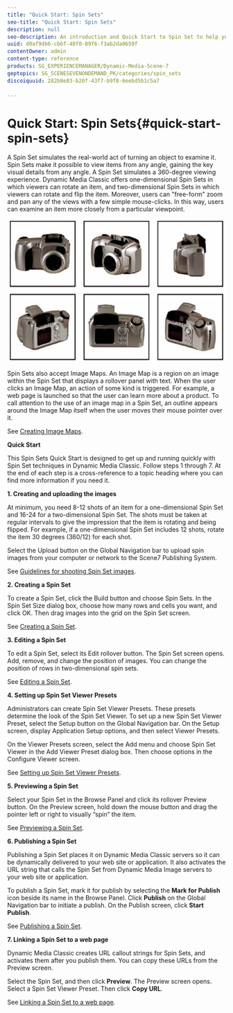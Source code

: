 ```yaml
---
title: "Quick Start: Spin Sets"
seo-title: "Quick Start: Spin Sets"
description: null
seo-description: An introduction and Quick Start to Spin Set to help you get up and running quickly.
uuid: d0af9db6-cb6f-48f0-89f6-f3ab2da0659f
contentOwner: admin
content-type: reference
products: SG_EXPERIENCEMANAGER/Dynamic-Media-Scene-7
geptopics: SG_SCENESEVENONDEMAND_PK/categories/spin_sets
discoiquuid: 282b8e83-b20f-43f7-b9f8-6eebd5b1c5a7

---
```


# Quick Start: Spin Sets{#quick-start-spin-sets}

A Spin Set simulates the real-world act of turning an object to examine it. Spin Sets make it possible to view items from any angle, gaining the key visual details from any angle. A Spin Set simulates a 360-degree viewing experience. Dynamic Media Classic offers one-dimensional Spin Sets in which viewers can rotate an item, and two-dimensional Spin Sets in which viewers can rotate and flip the item. Moreover, users can "free-form" zoom and pan any of the views with a few simple mouse-clicks. In this way, users can examine an item more closely from a particular viewpoint. 

![Images for a spin set.](/help/assets/spin_set.png)

Spin Sets also accept Image Maps. An Image Map is a region on an image within the Spin Set that displays a rollover panel with text. When the user clicks an Image Map, an action of some kind is triggered. For example, a web page is launched so that the user can learn more about a product. To call attention to the use of an image map in a Spin Set, an outline appears around the Image Map itself when the user moves their mouse pointer over it.

See [Creating Image Maps](creating-image-maps.md).

**Quick Start**

This Spin Sets Quick Start is designed to get up and running quickly with Spin Set techniques in Dynamic Media Classic. Follow steps 1 through 7. At the end of each step is a cross-reference to a topic heading where you can find more information if you need it.

**1. Creating and uploading the images**

At minimum, you need 8-12 shots of an item for a one-dimensional Spin Set and 16-24 for a two-dimensional Spin Set. The shots must be taken at regular intervals to give the impression that the item is rotating and being flipped. For example, if a one-dimensional Spin Set includes 12 shots, rotate the item 30 degrees (360/12) for each shot.

Select the Upload button on the Global Navigation bar to upload spin images from your computer or network to the Scene7 Publishing System.

See [Guidelines for shooting Spin Set images](creating-spin-set.md#guidelines-for-shooting-spin-set-images).

**2. Creating a Spin Set**

To create a Spin Set, click the Build button and choose Spin Sets. In the Spin Set Size dialog box, choose how many rows and cells you want, and click OK. Then drag images into the grid on the Spin Set screen.

See [Creating a Spin Set](creating-spin-set.md#creating-a-spin-set).

<!-- 

Comment Type: remark
Last Modified By: unknown unknown 
Last Modified Date: 

<p>See <a href="#UnresolvedLink-sc7_spinsets_sp.xml#WS98ca2e6790647c06-245331fc135ab744793-8000">Including Image Maps in Spin Sets</a> to add clickable, hotspot regions, known as Image Maps, to images in a Spin Set. </p>

 -->

<!-- 

Comment Type: remark
Last Modified By: unknown unknown 
Last Modified Date: 

<p>See also <a href="#UnresolvedLink-sc7_spinsets_sp.xml#WS98ca2e6790647c06229f600f135ab7cc461-8000">Managing InfoPanel content</a>.</p>

 -->

**3. Editing a Spin Set**

To edit a Spin Set, select its Edit rollover button. The Spin Set screen opens. Add, remove, and change the position of images. You can change the position of rows in two-dimensional spin sets.

See [Editing a Spin Set](creating-spin-set.md#editing-a-spin-set).

**4. Setting up Spin Set Viewer Presets**

Administrators can create Spin Set Viewer Presets. These presets determine the look of the Spin Set Viewer. To set up a new Spin Set Viewer Preset, select the Setup button on the Global Navigation bar. On the Setup screen, display Application Setup options, and then select Viewer Presets.

On the Viewer Presets screen, select the Add menu and choose Spin Set Viewer in the Add Viewer Preset dialog box. Then choose options in the Configure Viewer screen.

See [Setting up Spin Set Viewer Presets](setting-spin-set-viewer-presets.md#setting-up-spin-set-viewer-presets).

**5. Previewing a Spin Set**

Select your Spin Set in the Browse Panel and click its rollover Preview button. On the Preview screen, hold down the mouse button and drag the pointer left or right to visually “spin” the item.

See [Previewing a Spin Set](previewing-spin-set.md#previewing-a-spin-set).

**6. Publishing a Spin Set**

Publishing a Spin Set places it on Dynamic Media Classic servers so it can be dynamically delivered to your web site or application. It also activates the URL string that calls the Spin Set from Dynamic Media Image servers to your web site or application.

To publish a Spin Set, mark it for publish by selecting the **Mark for Publish** icon beside its name in the Browse Panel. Click **Publish** on the Global Navigation bar to initiate a publish. On the Publish screen, click **Start Publish**.

See [Publishing a Spin Set](publishing-spin-set.md#publishing-a-spin-set).

**7. Linking a Spin Set to a web page**

Dynamic Media Classic creates URL callout strings for Spin Sets, and activates them after you publish them. You can copy these URLs from the Preview screen.

Select the Spin Set, and then click **Preview**. The Preview screen opens. Select a Spin Set Viewer Preset. Then click **Copy URL**.

See [Linking a Spin Set to a web page](linking-spin-set-web-page.md#linking-a-spin-set-to-a-web-page).
